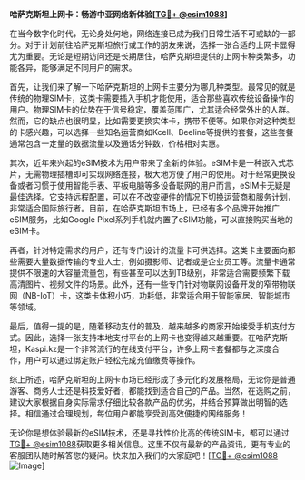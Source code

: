 **哈萨克斯坦上网卡：畅游中亚网络新体验[[TG💪+ @esim1088](https://t.me/s/esim1088)]**

在当今数字化时代，无论身处何地，网络连接已成为我们日常生活不可或缺的一部分。对于计划前往哈萨克斯坦旅行或工作的朋友来说，选择一张合适的上网卡显得尤为重要。无论是短期访问还是长期居住，哈萨克斯坦提供的上网卡种类繁多，功能各异，能够满足不同用户的需求。

首先，让我们来了解一下哈萨克斯坦的上网卡主要分为哪几种类型。最常见的就是传统的物理SIM卡，这类卡需要插入手机才能使用，适合那些喜欢传统设备操作的用户。物理SIM卡的优势在于信号稳定，覆盖范围广，尤其适合经常外出的人群。然而，它的缺点也很明显，比如需要更换实体卡，携带不便等。如果你对这种类型的卡感兴趣，可以选择一些知名运营商如Kcell、Beeline等提供的套餐，这些套餐通常包含一定量的数据流量以及通话分钟数，价格相对实惠。

其次，近年来兴起的eSIM技术为用户带来了全新的体验。eSIM卡是一种嵌入式芯片，无需物理插槽即可实现网络连接，极大地方便了用户的使用。对于经常更换设备或者习惯于使用智能手表、平板电脑等多设备联网的用户而言，eSIM卡无疑是最佳选择。它支持远程配置，可以在不改变硬件的情况下切换运营商和服务计划，非常适合国际旅行者。目前，在哈萨克斯坦市场上，已经有多个品牌开始推广eSIM服务，比如Google Pixel系列手机就内置了eSIM功能，可以直接购买当地的eSIM卡。

再者，针对特定需求的用户，还有专门设计的流量卡可供选择。这类卡主要面向那些需要大量数据传输的专业人士，例如摄影师、记者或是企业员工等。流量卡通常提供不限速的大容量流量包，有些甚至可以达到TB级别，非常适合需要频繁下载高清图片、视频文件的场景。此外，还有一些专门针对物联网设备开发的窄带物联网（NB-IoT）卡，这类卡体积小巧，功耗低，非常适合用于智能家居、智能城市等领域。

最后，值得一提的是，随着移动支付的普及，越来越多的商家开始接受手机支付方式。因此，选择一张支持本地支付平台的上网卡也变得越来越重要。在哈萨克斯坦，Kaspi.kz是一个非常流行的在线支付平台，许多上网卡套餐都与之深度合作，用户可以通过绑定账户轻松完成充值缴费等操作。

综上所述，哈萨克斯坦的上网卡市场已经形成了多元化的发展格局，无论你是普通游客、商务人士还是科技爱好者，都能找到适合自己的产品。当然，在选购之前，建议大家根据自身实际需求仔细比较各款产品的优劣，并结合预算做出明智的选择。相信通过合理规划，每位用户都能享受到高效便捷的网络服务！

无论你是想体验最新的eSIM技术，还是寻找性价比高的传统SIM卡，都可以通过[TG💪+ @esim1088](https://t.me/s/esim1088)获取更多相关信息。这里不仅有最新的产品资讯，更有专业的客服团队随时解答您的疑问。快来加入我们的大家庭吧！[[TG💪+ @esim1088](https://t.me/s/esim1088) ![Image](https://i.postimg.cc/4NQfJmqS/Snipaste-2025-05-13-00-14-12.png)]
